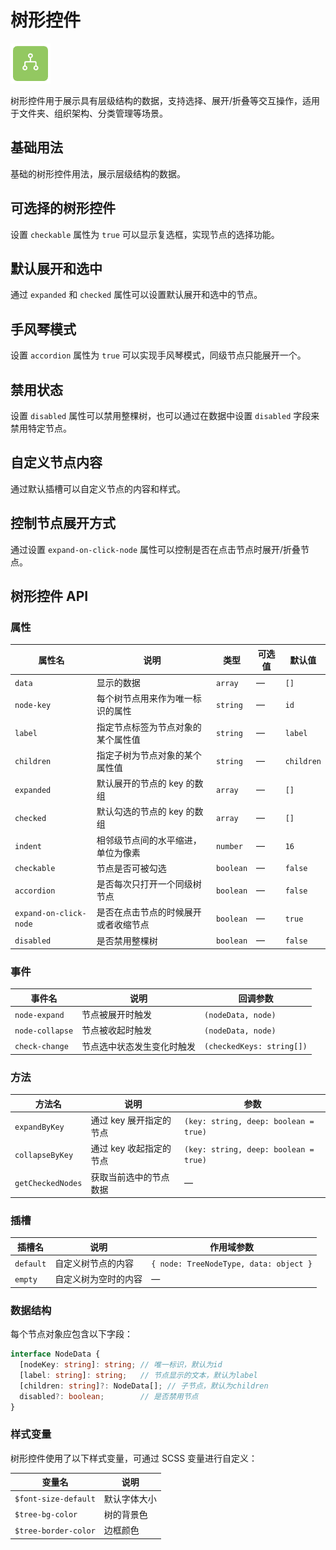 # 树形控件

![树形控件](/components/tree.png)

树形控件用于展示具有层级结构的数据，支持选择、展开/折叠等交互操作，适用于文件夹、组织架构、分类管理等场景。

## 基础用法

基础的树形控件用法，展示层级结构的数据。

<demo component-name="tree" examples="basic"></demo>

## 可选择的树形控件

设置 `checkable` 属性为 `true` 可以显示复选框，实现节点的选择功能。

<demo component-name="tree" examples="checkable"></demo>

## 默认展开和选中

通过 `expanded` 和 `checked` 属性可以设置默认展开和选中的节点。

<demo component-name="tree" examples="default-state"></demo>

## 手风琴模式

设置 `accordion` 属性为 `true` 可以实现手风琴模式，同级节点只能展开一个。

<demo component-name="tree" examples="accordion"></demo>

## 禁用状态

设置 `disabled` 属性可以禁用整棵树，也可以通过在数据中设置 `disabled` 字段来禁用特定节点。

<demo component-name="tree" examples="disabled"></demo>

## 自定义节点内容

通过默认插槽可以自定义节点的内容和样式。

<demo component-name="tree" examples="custom-node"></demo>

## 控制节点展开方式

通过设置 `expand-on-click-node` 属性可以控制是否在点击节点时展开/折叠节点。

<demo component-name="tree" examples="expand-control"></demo>

## 树形控件 API

### 属性

| 属性名                 | 说明                                 | 类型      | 可选值 | 默认值     |
| ---------------------- | ------------------------------------ | --------- | ------ | ---------- |
| `data`                 | 显示的数据                           | `array`   | —      | `[]`       |
| `node-key`             | 每个树节点用来作为唯一标识的属性     | `string`  | —      | `id`       |
| `label`                | 指定节点标签为节点对象的某个属性值   | `string`  | —      | `label`    |
| `children`             | 指定子树为节点对象的某个属性值       | `string`  | —      | `children` |
| `expanded`             | 默认展开的节点的 key 的数组          | `array`   | —      | `[]`       |
| `checked`              | 默认勾选的节点的 key 的数组          | `array`   | —      | `[]`       |
| `indent`               | 相邻级节点间的水平缩进，单位为像素   | `number`  | —      | `16`       |
| `checkable`            | 节点是否可被勾选                     | `boolean` | —      | `false`    |
| `accordion`            | 是否每次只打开一个同级树节点         | `boolean` | —      | `false`    |
| `expand-on-click-node` | 是否在点击节点的时候展开或者收缩节点 | `boolean` | —      | `true`     |
| `disabled`             | 是否禁用整棵树                       | `boolean` | —      | `false`    |

### 事件

| 事件名          | 说明                       | 回调参数                  |
| --------------- | -------------------------- | ------------------------- |
| `node-expand`   | 节点被展开时触发           | `(nodeData, node)`        |
| `node-collapse` | 节点被收起时触发           | `(nodeData, node)`        |
| `check-change`  | 节点选中状态发生变化时触发 | `(checkedKeys: string[])` |

### 方法

| 方法名            | 说明                    | 参数                                  |
| ----------------- | ----------------------- | ------------------------------------- |
| `expandByKey`     | 通过 key 展开指定的节点 | `(key: string, deep: boolean = true)` |
| `collapseByKey`   | 通过 key 收起指定的节点 | `(key: string, deep: boolean = true)` |
| `getCheckedNodes` | 获取当前选中的节点数据  | —                                     |

### 插槽

| 插槽名    | 说明                 | 作用域参数                             |
| --------- | -------------------- | -------------------------------------- |
| `default` | 自定义树节点的内容   | `{ node: TreeNodeType, data: object }` |
| `empty`   | 自定义树为空时的内容 | —                                      |

### 数据结构

每个节点对象应包含以下字段：

```typescript
interface NodeData {
  [nodeKey: string]: string; // 唯一标识，默认为id
  [label: string]: string;   // 节点显示的文本，默认为label
  [children: string]?: NodeData[]; // 子节点，默认为children
  disabled?: boolean;        // 是否禁用节点
}
```

### 样式变量

树形控件使用了以下样式变量，可通过 SCSS 变量进行自定义：

| 变量名               | 说明         |
| -------------------- | ------------ |
| `$font-size-default` | 默认字体大小 |
| `$tree-bg-color`     | 树的背景色   |
| `$tree-border-color` | 边框颜色     |
